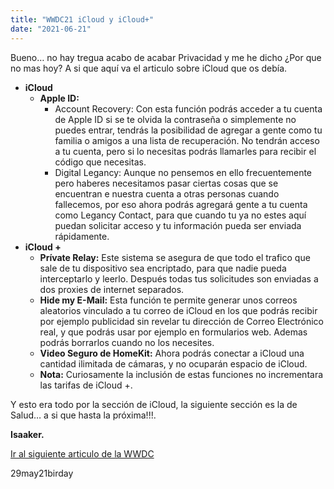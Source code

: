 ```yaml
---
title: "WWDC21 iCloud y iCloud+"
date: "2021-06-21"
---
```


Bueno… no hay tregua acabo de acabar Privacidad y me he dicho ¿Por que no mas hoy? A si que aquí va el articulo sobre iCloud que os debía.

- **iCloud**
    - **Apple ID:** 
        - Account Recovery: Con esta función podrás acceder a tu cuenta de Apple ID si se te olvida la contraseña o simplemente no puedes entrar, tendrás la posibilidad de agregar a gente como tu familia o amigos a una lista de recuperación. No tendrán acceso a tu cuenta, pero si lo necesitas podrás llamarles para recibir el código que necesitas.
        - Digital Legancy: Aunque no pensemos en ello frecuentemente pero haberes necesitamos pasar ciertas cosas que se encuentran e nuestra cuenta a otras personas cuando fallecemos, por eso ahora podrás agregará gente a tu cuenta como Legancy Contact, para que cuando tu ya no estes aquí puedan solicitar acceso y tu información pueda ser enviada rápidamente.
- **iCloud +**
    - **Prívate Relay:** Este sistema se asegura de que todo el trafico que sale de tu dispositivo sea encriptado, para que nadie pueda interceptarlo y leerlo. Después todas tus solicitudes son enviadas a dos proxies de internet separados.
    - **Hide my E-Mail:** Esta función te permite generar unos correos aleatorios vinculado a tu correo de iCloud en los que podrás recibir por ejemplo publicidad sin revelar tu dirección de Correo Electrónico real, y que podrás usar por ejemplo en formularios web. Ademas podrás borrarlos cuando no los necesites.
    - **Video Seguro de HomeKit:** Ahora podrás conectar a iCloud una cantidad ilimitada de cámaras, y no ocuparán espacio de iCloud.
    - **Nota:** Curiosamente la inclusión de estas funciones no incrementara las tarifas de iCloud +.

Y esto era todo por la sección de iCloud, la siguiente sección es la de Salud… a si que hasta la próxima!!!.

**Isaaker.**

[Ir al siguiente articulo de la WWDC](https://piscinadeentropia.es/wwdc21-salud/)

29may21birday
